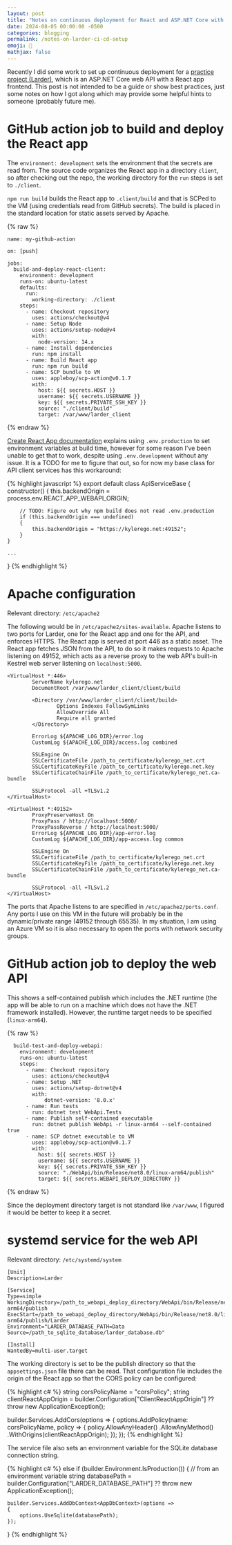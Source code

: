```yaml
---
layout: post
title: "Notes on continuous deployment for React and ASP.NET Core with GitHub actions"
date: 2024-08-05 00:00:00 -0500
categories: blogging
permalink: /notes-on-larder-ci-cd-setup
emoji: 🤔
mathjax: false
---
```


Recently I did some work to set up continuous deployment for a [practice project (Larder)](https://github.com/KyleRego/Larder/tree/0149000cd8178bd35dcb9222488ccee6c2310374), which is an ASP.NET Core web API with a React app frontend. This post is not intended to be a guide or show best practices, just some notes on how I got along which may provide some helpful hints to someone (probably future me).

# GitHub action job to build and deploy the React app

The `environment: development` sets the environment that the secrets are read from. The source code organizes the React app in a directory `client`, so after checking out the repo, the working directory for the `run` steps is set to `./client`.

`npm run build` builds the React app to `.client/build` and that is SCPed to the VM (using credentials read from GitHub secrets). The build is placed in the standard location for static assets served by Apache.

{% raw %}
```
name: my-github-action

on: [push]

jobs:
  build-and-deploy-react-client:
    environment: development
    runs-on: ubuntu-latest
    defaults:
      run:
        working-directory: ./client
    steps:
      - name: Checkout repository
        uses: actions/checkout@v4
      - name: Setup Node
        uses: actions/setup-node@v4
        with:
          node-version: 14.x
      - name: Install dependencies
        run: npm install
      - name: Build React app
        run: npm run build
      - name: SCP bundle to VM
        uses: appleboy/scp-action@v0.1.7
        with:
          host: ${{ secrets.HOST }}
          username: ${{ secrets.USERNAME }}
          key: ${{ secrets.PRIVATE_SSH_KEY }}
          source: "./client/build"
          target: /var/www/larder_client
```
{% endraw %}

[Create React App documentation](https://create-react-app.dev/docs/adding-custom-environment-variables/) explains using `.env.production` to set environment variables at build time, however for some reason I've been unable to get that to work, despite using `.env.development` without any issue. It is a TODO for me to figure that out, so for now my base class for API client services has this workaround:

{% highlight javascript %}
export default class ApiServiceBase
{
    constructor()
    {
        this.backendOrigin = process.env.REACT_APP_WEBAPI_ORIGIN;

        // TODO: Figure out why npm build does not read .env.production
        if (this.backendOrigin === undefined)
        {
            this.backendOrigin = "https://kylerego.net:49152";
        }
    }

    ...
}
{% endhighlight %}

# Apache configuration

Relevant directory: `/etc/apache2`

The following would be in `/etc/apache2/sites-available`. Apache listens to two ports for Larder, one for the React app and one for the API, and enforces HTTPS. The React app is served at port 446 as a static asset. The React app fetches JSON from the API, to do so it makes requests to Apache listening on 49152, which acts as a reverse proxy to the web API's built-in Kestrel web server listening on `localhost:5000`.

```
<VirtualHost *:446>
        ServerName kylerego.net
        DocumentRoot /var/www/larder_client/client/build

        <Directory /var/www/larder_client/client/build>
                Options Indexes FollowSymLinks
                AllowOverride All
                Require all granted
        </Directory>

        ErrorLog ${APACHE_LOG_DIR}/error.log
        CustomLog ${APACHE_LOG_DIR}/access.log combined

        SSLEngine On
        SSLCertificateFile /path_to_certificate/kylerego_net.crt
        SSLCertificateKeyFile /path_to_certificate/kylerego.net.key
        SSLCertificateChainFile /path_to_certificate/kylerego_net.ca-bundle

        SSLProtocol -all +TLSv1.2
</VirtualHost>

<VirtualHost *:49152>
        ProxyPreserveHost On
        ProxyPass / http://localhost:5000/
        ProxyPassReverse / http://localhost:5000/
        ErrorLog ${APACHE_LOG_DIR}/app-error.log
        CustomLog ${APACHE_LOG_DIR}/app-access.log common

        SSLEngine On
        SSLCertificateFile /path_to_certificate/kylerego_net.crt
        SSLCertificateKeyFile /path_to_certificate/kylerego.net.key
        SSLCertificateChainFile /path_to_certificate/kylerego_net.ca-bundle

        SSLProtocol -all +TLSv1.2
</VirtualHost>
```

The ports that Apache listens to are specified in `/etc/apache2/ports.conf`. Any ports I use on this VM in the future will probably be in the dynamic/private range (49152 through 65535). In my situation, I am using an Azure VM so it is also necessary to open the ports with network security groups.

# GitHub action job to deploy the web API

This shows a self-contained publish which includes the .NET runtime (the app will be able to run on a machine which does not have the .NET framework installed). However, the runtime target needs to be specified (`linux-arm64`).  

{% raw %}
```
  build-test-and-deploy-webapi:
    environment: development
    runs-on: ubuntu-latest
    steps:
      - name: Checkout repository
        uses: actions/checkout@v4
      - name: Setup .NET
        uses: actions/setup-dotnet@v4
        with:
            dotnet-version: '8.0.x'
      - name: Run tests
        run: dotnet test WebApi.Tests
      - name: Publish self-contained executable
        run: dotnet publish WebApi -r linux-arm64 --self-contained true
      - name: SCP dotnet executable to VM
        uses: appleboy/scp-action@v0.1.7
        with:
          host: ${{ secrets.HOST }}
          username: ${{ secrets.USERNAME }}
          key: ${{ secrets.PRIVATE_SSH_KEY }}
          source: "./WebApi/bin/Release/net8.0/linux-arm64/publish"
          target: ${{ secrets.WEBAPI_DEPLOY_DIRECTORY }}
```
{% endraw %}

Since the deployment directory target is not standard like `/var/www`, I figured it would be better to keep it a secret.

# systemd service for the web API

Relevant directory: `/etc/systemd/system`

```
[Unit]
Description=Larder

[Service]
Type=simple
WorkingDirectory=/path_to_webapi_deploy_directory/WebApi/bin/Release/net8.0/linux-arm64/publish
ExecStart=/path_to_webapi_deploy_directory/WebApi/bin/Release/net8.0/linux-arm64/publish/Larder
Environment="LARDER_DATABASE_PATH=Data Source=/path_to_sqlite_database/larder_database.db"

[Install]
WantedBy=multi-user.target
```

The working directory is set to be the publish directory so that the `appsettings.json` file there can be read. That configuration file includes the origin of the React app so that the CORS policy can be configured:

{% highlight c# %}
string corsPolicyName = "corsPolicy";
string clientReactAppOrigin = builder.Configuration["ClientReactAppOrigin"] ?? throw new ApplicationException();

builder.Services.AddCors(options =>
{
    options.AddPolicy(name: corsPolicyName, policy  =>
        {
            policy.AllowAnyHeader()
                .AllowAnyMethod()
                .WithOrigins(clientReactAppOrigin);
        });
});
{% endhighlight %}

The service file also sets an environment variable for the SQLite database connection string.

{% highlight c# %}
else if (builder.Environment.IsProduction())
{
    // from an environment variable
    string databasePath = builder.Configuration["LARDER_DATABASE_PATH"] ?? throw new ApplicationException();

    builder.Services.AddDbContext<AppDbContext>(options =>
    {
        options.UseSqlite(databasePath);
    });
}
{% endhighlight %}
